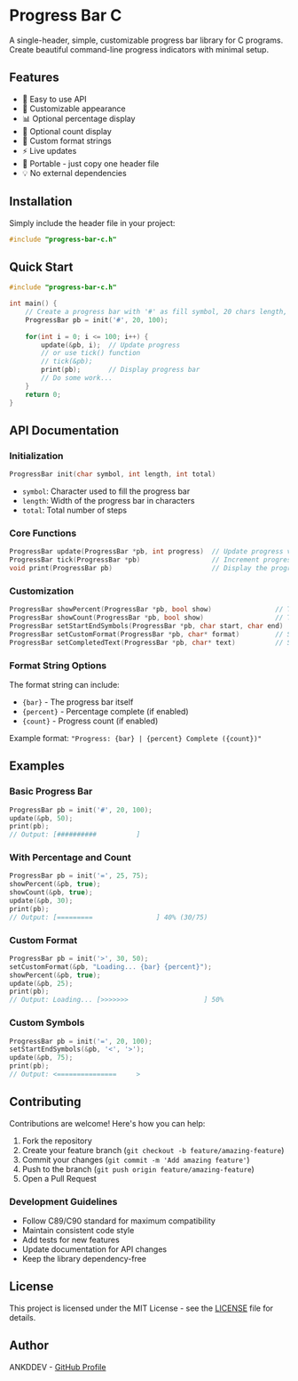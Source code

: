 # Progress Bar C

A single-header, simple, customizable progress bar library for C programs. Create beautiful command-line progress indicators with minimal setup.

## Features

- 🚀 Easy to use API
- 🎨 Customizable appearance
- 📊 Optional percentage display
- 🔢 Optional count display
- 🎯 Custom format strings
- ⚡ Live updates
- 🎁 Portable - just copy one header file
- 💡 No external dependencies

## Installation

Simply include the header file in your project:

```c
#include "progress-bar-c.h"
```

## Quick Start

```c
#include "progress-bar-c.h"

int main() {
    // Create a progress bar with '#' as fill symbol, 20 chars length, total of 100 steps
    ProgressBar pb = init('#', 20, 100);
    
    for(int i = 0; i <= 100; i++) {
        update(&pb, i);  // Update progress
        // or use tick() function
        // tick(&pb);
        print(pb);       // Display progress bar
        // Do some work...
    }
    return 0;
}
```

## API Documentation

### Initialization

```c
ProgressBar init(char symbol, int length, int total)
```
- `symbol`: Character used to fill the progress bar
- `length`: Width of the progress bar in characters
- `total`: Total number of steps

### Core Functions

```c
ProgressBar update(ProgressBar *pb, int progress)  // Update progress value
ProgressBar tick(ProgressBar *pb)                  // Increment progress by 1
void print(ProgressBar pb)                         // Display the progress bar
```

### Customization

```c
ProgressBar showPercent(ProgressBar *pb, bool show)                // Toggle percentage display
ProgressBar showCount(ProgressBar *pb, bool show)                  // Toggle count display
ProgressBar setStartEndSymbols(ProgressBar *pb, char start, char end)  // Set custom brackets
ProgressBar setCustomFormat(ProgressBar *pb, char* format)         // Set custom format string
ProgressBar setCompletedText(ProgressBar *pb, char* text)          // Set text showed when progress is completed
```

### Format String Options

The format string can include:
- `{bar}` - The progress bar itself
- `{percent}` - Percentage complete (if enabled)
- `{count}` - Progress count (if enabled)

Example format: `"Progress: {bar} | {percent} Complete ({count})"`

## Examples

### Basic Progress Bar

```c
ProgressBar pb = init('#', 20, 100);
update(&pb, 50);
print(pb);
// Output: [##########          ] 
```

### With Percentage and Count

```c
ProgressBar pb = init('=', 25, 75);
showPercent(&pb, true);
showCount(&pb, true);
update(&pb, 30);
print(pb);
// Output: [=========                ] 40% (30/75)
```

### Custom Format

```c
ProgressBar pb = init('>', 30, 50);
setCustomFormat(&pb, "Loading... {bar} {percent}");
showPercent(&pb, true);
update(&pb, 25);
print(pb);
// Output: Loading... [>>>>>>>                   ] 50%
```

### Custom Symbols

```c
ProgressBar pb = init('=', 20, 100);
setStartEndSymbols(&pb, '<', '>');
update(&pb, 75);
print(pb);
// Output: <===============     >
```

## Contributing

Contributions are welcome! Here's how you can help:

1. Fork the repository
2. Create your feature branch (`git checkout -b feature/amazing-feature`)
3. Commit your changes (`git commit -m 'Add amazing feature'`)
4. Push to the branch (`git push origin feature/amazing-feature`)
5. Open a Pull Request

### Development Guidelines

- Follow C89/C90 standard for maximum compatibility
- Maintain consistent code style
- Add tests for new features
- Update documentation for API changes
- Keep the library dependency-free

## License

This project is licensed under the MIT License - see the [LICENSE](LICENSE) file for details.

## Author

ANKDDEV - [GitHub Profile](https://github.com/ANKDDEV)
